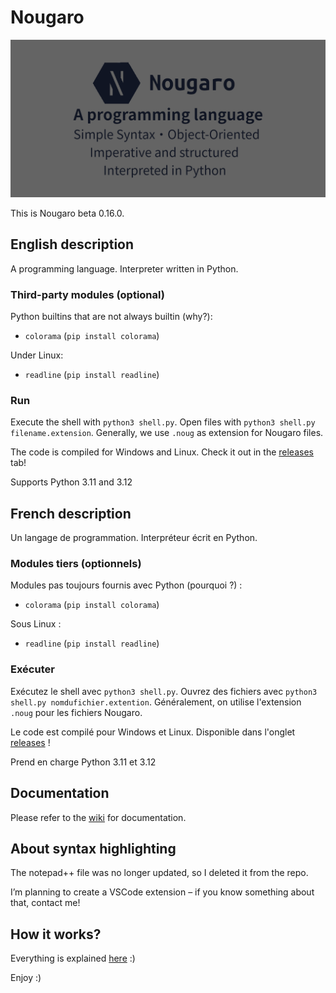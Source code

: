 # Nougaro

![Nougaro. A programming Language.](repo-image.png)

This is Nougaro beta 0.16.0.

## English description

 A programming language. Interpreter written in Python.

### Third-party modules (optional)

 Python builtins that are not always builtin (why?):

* `colorama` (`pip install colorama`)

 Under Linux:

* `readline` (`pip install readline`)

### Run

 Execute the shell with `python3 shell.py`. Open files with `python3 shell.py filename.extension`.
 Generally, we use `.noug` as extension for Nougaro files.

 The code is compiled for Windows and Linux. Check it out in the [releases](https://github.com/jd-develop/nougaro/releases/) tab!

 Supports Python 3.11 and 3.12

## French description

 Un langage de programmation. Interpréteur écrit en Python.

### Modules tiers (optionnels)

 Modules pas toujours fournis avec Python (pourquoi&nbsp;?)&nbsp;:

* `colorama` (`pip install colorama`)

 Sous Linux&nbsp;:

* `readline` (`pip install readline`)

### Exécuter

 Exécutez le shell avec `python3 shell.py`. Ouvrez des fichiers avec `python3 shell.py nomdufichier.extention`.
 Généralement, on utilise l'extension `.noug` pour les fichiers Nougaro.

 Le code est compilé pour Windows et Linux. Disponible dans l'onglet [releases](https://github.com/jd-develop/nougaro/releases/)&nbsp;!
 
 Prend en charge Python 3.11 et 3.12

## Documentation

 Please refer to the [wiki](https://github.com/jd-develop/nougaro/wiki/) for documentation.

## About syntax highlighting

 The notepad++ file was no longer updated, so I deleted it from the repo.

 I’m planning to create a VSCode extension – if you know something about that, contact me!

## How it works?

 Everything is explained [here](how_it_works.md) :)

Enjoy :)
